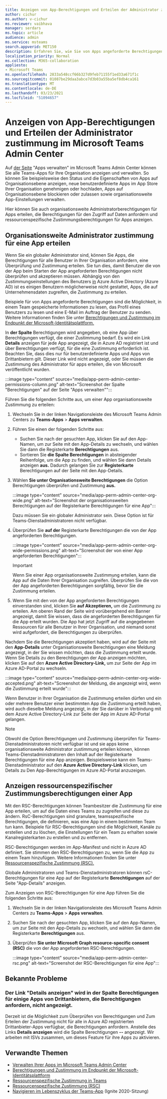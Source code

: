 ```yaml
---
title: Anzeigen von App-Berechtigungen und Erteilen der Administrator zustimmung im Microsoft Teams Admin Center
author: cichur
ms.author: v-cichur
ms.reviewer: vaibhava
manager: serdars
ms.topic: article
audience: admin
ms.service: msteams
search.appverid: MET150
description: Erfahren Sie, wie Sie von Apps angeforderte Berechtigungen anzeigen und den Administratoren die Zustimmung für Apps auf der Seite Apps verwalten im Microsoft Teams Admin Center erteilen.
localization_priority: Normal
ms.collection: M365-collaboration
appliesto:
- Microsoft Teams
ms.openlocfilehash: 2833a548ccf66b327d9feb71155f1ed33a671f1c
ms.sourcegitcommit: 01087be29daa3abce7d3b03a55ba5ef8db4ca161
ms.translationtype: MT
ms.contentlocale: de-DE
ms.lasthandoff: 03/23/2021
ms.locfileid: "51094657"
---
```

# <a name="view-app-permissions-and-grant-admin-consent-in-the-microsoft-teams-admin-center"></a>Anzeigen von App-Berechtigungen und Erteilen der Administrator zustimmung im Microsoft Teams Admin Center

Auf [der Seite](manage-apps.md) "Apps verwalten" im Microsoft Teams Admin Center können Sie alle Teams-Apps für Ihre Organisation anzeigen und verwalten. So können Sie beispielsweise den Status und die Eigenschaften von Apps auf Organisationsebene anzeigen, neue benutzerdefinierte Apps im App Store Ihrer Organisation genehmigen oder hochladen, Apps auf Organisationsebene blockieren oder zulassen sowie organisationsweite App-Einstellungen verwalten.

Hier können Sie auch organisationsweite Administratorberechtigungen für Apps erteilen, die Berechtigungen für den Zugriff auf Daten anfordern und ressourcenspezifische Zustimmungsberechtigungen für Apps anzeigen.

## <a name="grant-org-wide-admin-consent-to-an-app"></a>Organisationsweite Administrator zustimmung für eine App erteilen

Wenn Sie ein globaler Administrator sind, können Sie Apps, die Berechtigungen für alle Benutzer in Ihrer Organisation anfordern, eine Überprüfung und Zustimmung erteilen. Sie tun dies, damit Benutzer die von der App beim Starten der App angeforderten Berechtigungen nicht überprüfen und akzeptieren müssen. Abhängig von den Zustimmungseinstellungen des Benutzers [in](/azure/active-directory/manage-apps/configure-user-consent) Azure Active Directory (Azure AD) ist es einigen Benutzern möglicherweise nicht gestattet, Apps, die auf Unternehmensdaten zugreifen, die Zustimmung zu erteilen.

Beispiele für von Apps angeforderte Berechtigungen sind die Möglichkeit, in einem Team gespeicherte Informationen zu lesen, das Profil eines Benutzers zu lesen und eine E-Mail im Auftrag der Benutzer zu senden. Weitere Informationen finden Sie unter [Berechtigungen und Zustimmung im Endpunkt der Microsoft-Identitätsplattform.](/azure/active-directory/develop/v2-permissions-and-consent) 

In **der Spalte** Berechtigungen wird angegeben, ob eine App über Berechtigungen verfügt, die einer Zustimmung bedarf. Es wird ein Link **Details** anzeigen für jede App angezeigt, die in Azure AD registriert ist und über Berechtigungen verfügt, für die eine Zustimmung erforderlich ist. Beachten Sie, dass dies nur für benutzerdefinierte Apps und Apps von Drittanbietern gilt. Dieser Link wird nicht angezeigt, oder Sie müssen die Zustimmung des Administrator für apps erteilen, die von Microsoft veröffentlicht wurden.

:::image type="content" source="media/app-perm-admin-center-permissions-column.png" alt-text="Screenshot der Spalte "Berechtigungen" auf der Seite "Apps verwalten"":::

Führen Sie die folgenden Schritte aus, um einer App organisationsweite Zustimmung zu erteilen:

1. Wechseln Sie in der linken Navigationsleiste des Microsoft Teams Admin Centers zu **Teams-Apps** > **Apps verwalten**.
2. Führen Sie einen der folgenden Schritte aus:
    - Suchen Sie nach der gesuchten App, klicken Sie auf den App-Namen, um zur Seite mit den App-Details zu wechseln, und wählen Sie dann die Registerkarte **Berechtigungen** aus.
    - Sortieren Sie **die Spalte Berechtigungen** in absteigender Reihenfolge, um die App zu finden, und wählen Sie dann Details anzeigen **aus.** Dadurch gelangen Sie zur **Registerkarte** Berechtigungen auf der Seite mit den App-Details.

3. Wählen **Sie unter Organisationsweite Berechtigungen** die Option Berechtigungen überprüfen und Zustimmung **aus.**

    :::image type="content" source="media/app-perm-admin-center-org-wide.png" alt-text="Screenshot der organisationsweiten Berechtigungen auf der Registerkarte Berechtigungen für eine App":::

    Dazu müssen Sie ein globaler Administrator sein. Diese Option ist für Teams-Dienstadministratoren nicht verfügbar.

4. Überprüfen Sie **auf der** Registerkarte Berechtigungen die von der App angeforderten Berechtigungen.

    :::image type="content" source="media/app-perm-admin-center-org-wide-permissions.png" alt-text="Screenshot der von einer App angeforderten Berechtigungen":::

    > [!IMPORTANT]
    > Wenn Sie einer App organisationsweite Zustimmung erteilen, kann die App auf die Daten Ihrer Organisation zugreifen. Überprüfen Sie die von der App angeforderten Berechtigungen sorgfältig, bevor Sie die Zustimmung erteilen.
5. Wenn Sie mit den von der App angeforderten Berechtigungen einverstanden sind, klicken Sie **auf Akzeptieren,** um die Zustimmung zu erteilen. Am oberen Rand der Seite wird vorübergehend ein Banner angezeigt, damit Sie wissen, dass die angeforderten Berechtigungen für die App erteilt wurden. Die App hat jetzt Zugriff auf die angegebenen Ressourcen für alle Benutzer in Ihrer Organisation, und niemand sonst wird aufgefordert, die Berechtigungen zu überprüfen.

Nachdem Sie die Berechtigungen akzeptiert haben, wird auf der Seite mit den **App-Details** unter Organisationsweite Berechtigungen eine Meldung angezeigt, in der Sie wissen möchten, dass die Zustimmung erteilt wurde. Wenn Sie Details zu den Berechtigungen der App anzeigen möchten, klicken Sie auf den **Azure Active Directory-Link,** um zur Seite der App im Azure AD-Portal zu wechseln.

:::image type="content" source="media/app-perm-admin-center-org-wide-accepted.png" alt-text="Screenshot der Meldung, die angezeigt wird, wenn die Zustimmung erteilt wurde":::

Wenn Benutzer in Ihrer Organisation die Zustimmung erteilen dürfen und ein oder mehrere Benutzer einer bestimmten App die Zustimmung erteilt haben, wird auch dieselbe Meldung angezeigt, in der Sie darüber in Verbindung mit dem Azure Active Directory-Link zur Seite der App im Azure AD-Portal gelangen.

> [!NOTE]
> Obwohl die  Option Berechtigungen und Zustimmung überprüfen für Teams-Dienstadministratoren nicht verfügbar ist und sie apps keine organisationsweite Administrator zustimmung  erteilen können, können Teams-Dienstadministratoren den Inhalt auf der Registerkarte Berechtigungen für eine App anzeigen. Beispielsweise kann ein Teams-Dienstadministrator auf den **Azure Active Directory-Link** klicken, um Details zu Den App-Berechtigungen im Azure AD-Portal anzuzeigen. 

## <a name="view-resource-specific-consent-permissions-of-an-app"></a>Anzeigen ressourcenspezifischer Zustimmungsberechtigungen einer App

Mit den RSC-Berechtigungen können Teambesitzer die Zustimmung für eine App erteilen, um auf die Daten eines Teams zu zugreifen und diese zu ändern. RsC-Berechtigungen sind granulare, teamsspezifische Berechtigungen, die definieren, was eine App in einem bestimmten Team tun kann. Beispiele für RSC-Berechtigungen sind die Möglichkeit, Kanäle zu erstellen und zu löschen, die Einstellungen für ein Team zu erhalten sowie Kanalregisterkarten zu erstellen und zu entfernen. 

RSC-Berechtigungen werden im App-Manifest und nicht in Azure AD definiert. Sie stimmen den RSC-Berechtigungen zu, wenn Sie die App zu einem Team hinzufügen. Weitere Informationen finden Sie unter [Ressourcenspezifische Zustimmung (RSC).](/microsoftteams/platform/graph-api/rsc/resource-specific-consent)

Globale Administratoren und Teams-Dienstadministratoren können rsC-Berechtigungen für eine App auf der Registerkarte **Berechtigungen** auf der Seite "App-Details" anzeigen. 

Zum Anzeigen von RSC-Berechtigungen für eine App führen Sie die folgenden Schritte aus:

1. Wechseln Sie in der linken Navigationsleiste des Microsoft Teams Admin Centers zu **Teams-Apps** > **Apps verwalten**.
2. Suchen Sie nach der gesuchten App, klicken Sie auf den App-Namen, um zur Seite mit den App-Details zu wechseln, und wählen Sie dann die Registerkarte **Berechtigungen** aus.
3. Überprüfen **Sie unter Microsoft Graph resource-specific consent (RSC)** die von der App angeforderten RSC-Berechtigungen.

    :::image type="content" source="media/app-perm-admin-center-rsc.png" alt-text="Screenshot der RSC-Berechtigungen für eine App":::

## <a name="known-issues"></a>Bekannte Probleme

### <a name="the-view-details-link-isnt-displayed-in-the-permissions-column-for-some-third-party-apps-that-request-permissions"></a>Der Link "Details anzeigen" wird in der Spalte Berechtigungen für einige Apps von Drittanbietern, die Berechtigungen anfordern, nicht angezeigt.

Derzeit ist die Möglichkeit zum Überprüfen von Berechtigungen und Zum Erteilen der Zustimmung nicht für alle in Azure AD registrierten Drittanbieter-Apps verfügbar, die Berechtigungen anfordern. Anstelle des Links **Details anzeigen** wird die Spalte Berechtigungen **--** angezeigt.  Wir arbeiten mit ISVs zusammen, um dieses Feature für ihre Apps zu aktivieren.

## <a name="related-topics"></a>Verwandte Themen

- [Verwalten Ihrer Apps im Microsoft Teams Admin Center](manage-apps.md)
- [Berechtigungen und Zustimmung im Endpunkt der Microsoft-Identitätsplattform](/azure/active-directory/develop/v2-permissions-and-consent)
- [Ressourcenspezifische Zustimmung in Teams](resource-specific-consent.md)
- [Ressourcenspezifische Zustimmung (RSC)](/microsoftteams/platform/graph-api/rsc/resource-specific-consent)
- [Navigieren im Lebenszyklus der Teams-App](https://aka.ms/PR132) (Ignite 2020-Sitzung)